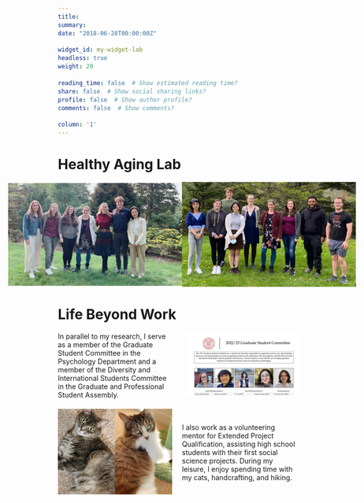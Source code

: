 ```yaml
---
title:
summary: 
date: "2018-06-28T00:00:00Z"

widget_id: my-widget-lab
headless: true
weight: 20

reading_time: false  # Show estimated reading time?
share: false  # Show social sharing links?
profile: false  # Show author profile?
comments: false  # Show comments?

column: '1'
---
```

# Healthy Aging Lab
<!-- Image Gallery -->
<div style="display: flex; justify-content: center; align-items: center;">
  <img src="HALab2023.jpeg" alt="Lab gathering 2023" style="width: 70%; margin: 0px;">
  <img src="HALab2022.jpeg" alt="Lab gathering 2022" style="width: 70%; margin: 0px;">
</div>
<!-- End of Image Gallery -->

# Life Beyond Work
<div style="display: flex; align-items: center;">
  <div style="flex: 1; margin-right: 20px;">
    In parallel to my research, I serve as a member of the Graduate Student Committee in the Psychology Department and a member of the Diversity and International Students Committee in the Graduate and Professional Student Assembly.
  </div>
  <div style="flex: 1; margin-right: 20px;">
    <img src="GSC.png" style="margin-left: 10px;">
  </div>
</div>

<div style="display: flex; align-items: center; margin-top: 20px;">
  <div style="flex: 1; margin-right: 20px;">
      <img src="cats.jpg" style="margin-right: 20px;">
  </div>
  <div style="flex: 1; margin-right: 20px;">
    I also work as a volunteering mentor for Extended Project Qualification, assisting high school students with their first social science projects. During my leisure, I enjoy spending time with my cats, handcrafting, and hiking. 
  </div>
</div>



